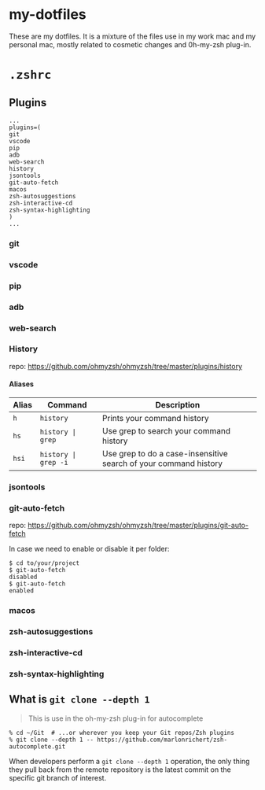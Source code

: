 # my-dotfiles
These are my dotfiles. 
It is a mixture of the files use in my work mac and my personal mac, mostly related to cosmetic changes and 0h-my-zsh plug-in.

# `.zshrc`

## Plugins

```shell
...
plugins=(
git
vscode
pip
adb
web-search
history
jsontools
git-auto-fetch
macos
zsh-autosuggestions
zsh-interactive-cd
zsh-syntax-highlighting
)
...
```

### git

### vscode

### pip

### adb

### web-search

### History

repo: https://github.com/ohmyzsh/ohmyzsh/tree/master/plugins/history

#### Aliases

| Alias | Command              | Description                                                      |
|-------|----------------------|------------------------------------------------------------------|
| `h`   | `history`            | Prints your command history                                      |
| `hs`  | `history \| grep`    | Use grep to search your command history                          |
| `hsi` | `history \| grep -i` | Use grep to do a case-insensitive search of your command history |

### jsontools

### git-auto-fetch

repo: https://github.com/ohmyzsh/ohmyzsh/tree/master/plugins/git-auto-fetch

In case we need to enable or disable it per folder:

```shell
$ cd to/your/project
$ git-auto-fetch
disabled
$ git-auto-fetch
enabled
```

### macos

### zsh-autosuggestions

### zsh-interactive-cd

### zsh-syntax-highlighting






## What is `git clone --depth 1`

> This is use in the oh-my-zsh plug-in for autocomplete
```shell
% cd ~/Git  # ...or wherever you keep your Git repos/Zsh plugins
% git clone --depth 1 -- https://github.com/marlonrichert/zsh-autocomplete.git
```
When developers perform a `git clone --depth 1` operation, the only thing they pull back from the remote repository is the latest commit on the specific git branch of interest. 

